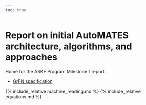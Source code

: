```yaml
---
toc: true
---
```


# Report on initial AutoMATES architecture, algorithms, and approaches

Home for the ASKE Program Milestone 1 report.

- [GrFN specification](https://ml4ai.github.io/automates/documentation/GrFN_specification/)

{% include_relative machine_reading.md %}
{% include_relative equations.md %}
